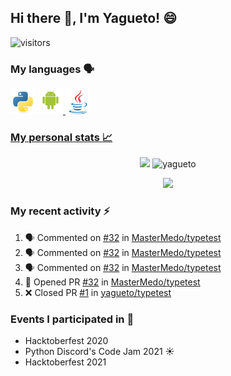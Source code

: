 ## Hi there 👋, I'm Yagueto! 😄


![visitors](https://visitor-badge-reloaded.herokuapp.com/badge?page_id=yagueto&style=for-the-badge)

### My languages 🗣️

<p align="left"> <img src="https://raw.githubusercontent.com/devicons/devicon/master/icons/python/python-original.svg" alt="python" width="40" height="40"/> </a> <a href="https://developer.android.com" target="_blank"> <img src="https://raw.githubusercontent.com/devicons/devicon/master/icons/android/android-original-wordmark.svg" alt="android" width="40" height="40"/> </a> <a href="https://www.java.com" target="_blank"> <img src="https://raw.githubusercontent.com/devicons/devicon/master/icons/java/java-original.svg" alt="java" width="40" height="40"/> </a> <a href="https://www.linux.org/" target="_blank"> </a> <a href="https://www.python.org" target="_blank"> </p>

### My personal stats 📈
<div align="center"> 
  <a>
    <img src=https://github-readme-stats.vercel.app/api?username=yagueto&count_private=true&show_icons=true width=50%></img>
  </a>
  <img src="https://github-readme-streak-stats.herokuapp.com/?user=yagueto" alt="yagueto" width=49% />
</div>

<p align="center">
  <a href=https://metrics.lecoq.io/>
       <img src=https://metrics.lecoq.io/yagueto?template=classic&base.header=0&base.activity=0&base.community=0&base.repositories=0&base.metadata=0&achievements=1&achievements.threshold=C&achievements.secrets=true&achievements.display=compact&achievements.limit=0&config.timezone=Europe%2FMadrid&config.display=large/>
  </a>
</p>


### My recent activity ⚡

  <!--START_SECTION:activity-->
1. 🗣 Commented on [#32](https://github.com/MasterMedo/typetest/issues/32) in [MasterMedo/typetest](https://github.com/MasterMedo/typetest)
2. 🗣 Commented on [#32](https://github.com/MasterMedo/typetest/issues/32) in [MasterMedo/typetest](https://github.com/MasterMedo/typetest)
3. 🗣 Commented on [#32](https://github.com/MasterMedo/typetest/issues/32) in [MasterMedo/typetest](https://github.com/MasterMedo/typetest)
4. 💪 Opened PR [#32](https://github.com/MasterMedo/typetest/pull/32) in [MasterMedo/typetest](https://github.com/MasterMedo/typetest)
5. ❌ Closed PR [#1](https://github.com/yagueto/typetest/pull/1) in [yagueto/typetest](https://github.com/yagueto/typetest)
  <!--END_SECTION:activity-->
  

### Events I participated in 📆

- Hacktoberfest 2020
- Python Discord's Code Jam 2021 ☀️
- Hacktoberfest 2021


